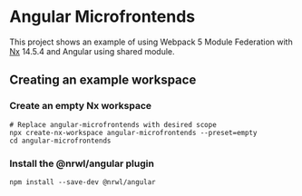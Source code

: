 # Angular Microfrontends

This project shows an example of using Webpack 5 Module Federation with [Nx](https://nx.dev/) 14.5.4 and Angular using shared module.

## Creating an example workspace

### Create an empty Nx workspace

```
# Replace angular-microfrontends with desired scope
npx create-nx-workspace angular-microfrontends --preset=empty
cd angular-microfrontends
```

### Install the @nrwl/angular plugin

```
npm install --save-dev @nrwl/angular
```
